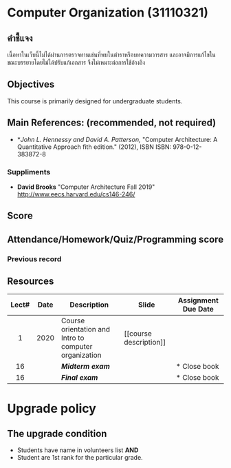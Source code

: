 # Computer Organization (31110321)
## คำชี้แจง
เนื้อหาในเว็บนี้ไม่ได้ผ่านการตรวจทานเช่นที่พบในตำราหรือบทความวารสาร และอาจมีการแก้ไขในขณะบรรยายโดยไม่ได้ปรับแก้เอกสาร จึงไม่เหมาะต่อการใช้อ้างอิง

## Objectives
 This course is  primarily designed for undergraduate students.

## Main References: (recommended, not required)

- **John L. Hennessy and David A. Patterson,* "Computer Architecture: A Quantitative Approach fith edition." (2012), ISBN ISBN: 978-0-12-383872-8

### Suppliments
- **David Brooks** "Computer Architecture Fall 2019" http://www.eecs.harvard.edu/cs146-246/

## Score

## Attendance/Homework/Quiz/Programming score


### Previous record


## Resources 

| Lect# | Date | Description  |Slide| Assignment Due Date |
|:-----:|------|-------------|----|---------------------|
|  1 | 2020| Course orientation and Intro to computer organization| [[course description]] |  |
| 16 |   | ***Midterm exam***   |            |* Close book    |
| 16 |   | ***Final exam***   |            |* Close book    |

# Upgrade policy

## The upgrade condition
* Students have name in volunteers list **AND** 
* Student are 1st rank for the particular grade.
